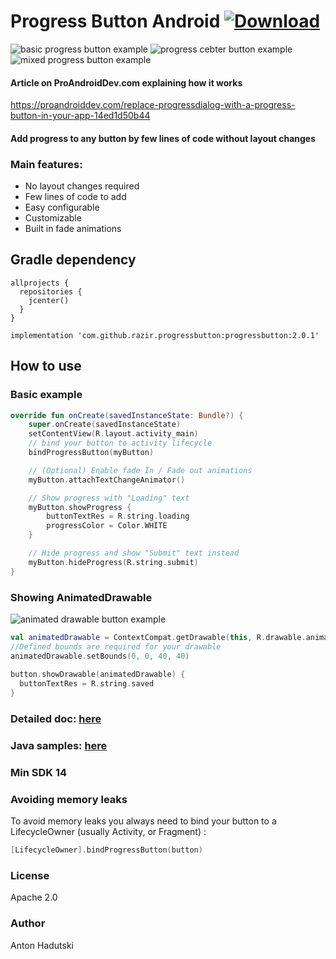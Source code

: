 # Progress Button Android  [ ![Download](https://api.bintray.com/packages/razir/maven/progressbutton/images/download.svg?version=2.0.1) ](https://bintray.com/razir/maven/progressbutton/2.0.1/link)

![basic progress button example](https://raw.githubusercontent.com/razir/ProgressButton/master/gif/progress_default.gif) ![progress cebter button example](https://raw.githubusercontent.com/razir/ProgressButton/master/gif/progress_center.gif)
![mixed progress button example](https://raw.githubusercontent.com/razir/ProgressButton/master/gif/mixed.gif)  

#### Article on ProAndroidDev.com explaining how it works
https://proandroiddev.com/replace-progressdialog-with-a-progress-button-in-your-app-14ed1d50b44

#### Add progress to any button by few lines of code without layout changes

### Main features: 
  - No layout changes required
  - Few lines of code to add
  - Easy configurable
  - Customizable 
  - Built in fade animations

## Gradle dependency 
```
allprojects {
  repositories {
    jcenter()
  }
}
```
    
```
implementation 'com.github.razir.progressbutton:progressbutton:2.0.1'
```

## How to use

### Basic example

```kotlin
override fun onCreate(savedInstanceState: Bundle?) {
    super.onCreate(savedInstanceState)
    setContentView(R.layout.activity_main)
    // bind your button to activity lifecycle
    bindProgressButton(myButton)

    // (Optional) Enable fade In / Fade out animations 
    myButton.attachTextChangeAnimator()

    // Show progress with "Loading" text
    myButton.showProgress {
        buttonTextRes = R.string.loading
        progressColor = Color.WHITE
    }

    // Hide progress and show "Submit" text instead
    myButton.hideProgress(R.string.submit)
}
```

### Showing AnimatedDrawable

![animated drawable button example](https://raw.githubusercontent.com/razir/ProgressButton/master/gif/animated_drawable.gif)

```kotlin
val animatedDrawable = ContextCompat.getDrawable(this, R.drawable.animated_check)  
//Defined bounds are required for your drawable  
animatedDrawable.setBounds(0, 0, 40, 40)  
  
button.showDrawable(animatedDrawable) {  
  buttonTextRes = R.string.saved  
}
```

### Detailed doc: [here](DetailedDoc.md)

### Java samples: [here](app/src/main/java/com/github/razir/progressexample/java)

### Min SDK 14

### Avoiding memory leaks
To avoid memory leaks you always need to bind your button to a LifecycleOwner (usually Activity, or Fragment) :

```kotlin
[LifecycleOwner].bindProgressButton(button)
```

### License 
Apache 2.0

### Author
Anton Hadutski 
